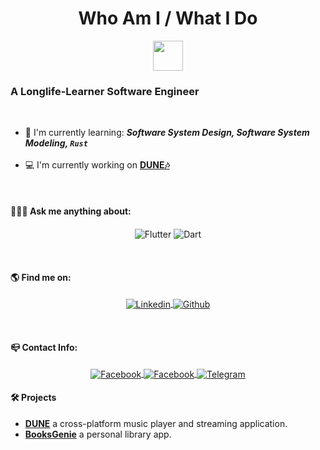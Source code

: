 <h1 align="center"> Who Am I / What I Do</h1>
<div align= "center">
<img src="https://25.media.tumblr.com/03f4da17fb89ade647863d640eddbfba/tumblr_msv2wqoLW11qiv1fao1_1280.gif" width="48"/>
</div>


### A Longlife-Learner Software Engineer


<br/>

- 🔎 I'm currently learning: <b><i>Software System Design, Software System Modeling, `Rust` </i></b>
<br/><br/>
- 💻 I'm currently working on <b>[DUNE🎶](https://github.com/DMouayad/DUNE)</b>
<br/>

#### 🙋🏻‍♂️ Ask me anything about:

<p align="center">

<picture>
    <source media="(prefers-color-scheme: dark)" srcset="https://img.shields.io/badge/Flutter-%2302569B.svg?&style=for-the-badge&logo=flutter&logoColor=white">
    <img align="center" alt="Flutter" src="https://img.shields.io/badge/Flutter-%2302569B.svg?&style=for-the-badge&logo=flutter&logoColor=white">
  </picture>
  <picture>
    <source media="(prefers-color-scheme: dark)" srcset="https://img.shields.io/badge/dart-%230175C2.svg?&style=for-the-badge&logo=dart&logoColor=white">
    <img align="center" alt="Dart" src="https://img.shields.io/badge/dart-%230175C2.svg?&style=for-the-badge&logo=dart&logoColor=white">
  </picture>
 </p>
<br/>

#### 🌎 Find me on:

  <p align="center">
 <a href="https://www.linkedin.com/in/mouayad-alhamwi-85bb9420b/" target="_blank">
  <picture>
    <source media="(prefers-color-scheme: dark)" srcset="https://img.shields.io/badge/Linkedin-%230D1117.svg?&style=for-the-badge&logo=Linkedin&logoColor=white">
    <img align="center" alt="Linkedin" src="https://img.shields.io/badge/Linkedin-%23ffffff.svg?&style=for-the-badge&logo=Linkedin&logoColor=black">
  </picture>
 </a>
 <a href="https://github.com/DMouayad" target="_blank">
  <picture>
    <source media="(prefers-color-scheme: dark)" srcset="https://img.shields.io/badge/GitHub-%230D1117?style=for-the-badge&logo=github&logoColor=white">
    <img align="center" alt="Github" src="https://img.shields.io/badge/GitHub-white?style=for-the-badge&logo=github&logoColor=black">
  </picture>
 </a>
  </p>
<br/>
  
 #### 📪 Contact Info: 
 
 <p align="center">
 <a href="mailto:mouayad.alhamwi.ma@gmail.com" target="_blank">
  <picture>
    <source media="(prefers-color-scheme: dark)" srcset="https://img.shields.io/badge/Email-%230D1117?style=for-the-badge&logo=Gmail&logoColor=white">
    <img align="center" alt="Facebook" src="https://img.shields.io/badge/Email-white?style=for-the-badge&logo=Gmail&logoColor=black">
  </picture>
 </a>
 <a href="https://www.facebook.com/moaiad.alham/" target="_blank">
  <picture>
    <source media="(prefers-color-scheme: dark)" srcset="https://img.shields.io/badge/Facebook-%230D1117?style=for-the-badge&logo=facebook&logoColor=white">
    <img align="center" alt="Facebook" src="https://img.shields.io/badge/Facebook-white?style=for-the-badge&logo=facebook&logoColor=black">
  </picture>
 </a>
 <a href="https://t.me/DDragon13" target="_blank">
  <picture>
    <source media="(prefers-color-scheme: dark)" srcset="https://img.shields.io/badge/Telegram-%230D1117?style=for-the-badge&logo=telegram&logoColor=white">
    <img align="center" alt="Telegram" src="https://img.shields.io/badge/Telegram-white?style=for-the-badge&logo=telegram&logoColor=black">
  </picture>
 </a>
</p>
  
#### 🛠 Projects

- **[DUNE](https://github.com/DMouayad/DUNE)** a cross-platform music player and streaming application.
- **[BooksGenie](https://github.com/DMouayad/BooksGenie)** a personal library app.
